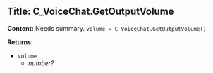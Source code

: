 ## Title: C_VoiceChat.GetOutputVolume

**Content:**
Needs summary.
`volume = C_VoiceChat.GetOutputVolume()`

**Returns:**
- `volume`
  - *number?*